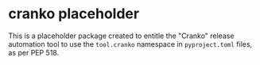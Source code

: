 # cranko placeholder

This is a placeholder package created to entitle the "Cranko"
release automation tool to use the `tool.cranko` namespace in
`pyproject.toml` files, as per PEP 518.